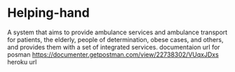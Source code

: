 # Helping-hand
A system that aims to provide ambulance services and ambulance transport for patients, the elderly, people of determination, obese cases, and others, and provides them with a set of integrated services.
documentaion url for posman
https://documenter.getpostman.com/view/22738302/VUqxJDxs
heroku url
